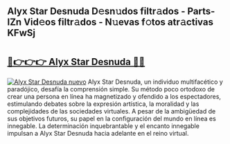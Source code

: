 ## Alyx Star Desnuda D𝚎sn𝚞dos filtr𝚊dos - Parts-IZn Vid𝚎os filtr𝚊dos - N𝚞evas f𝚘tos atr𝚊ctivas KFwSj

# <h2><a href="http://mb1he7.tromn.icu/?c=Alyx+Star+Desnuda">🔗👉👉👉 Alyx Star Desnuda 🔗🔗</a></h2>

[![Alyx Star Desnuda nuevo](https://i.imgur.com/pEAQMta.gif)](http://mb1he7.tromn.icu/?c=Alyx+Star+Desnuda)
Alyx Star Desnuda, un individuo multifacético y paradójico, desafía la comprensión simple. Su método poco ortodoxo de crear una persona en línea ha magnetizado y ofendido a los espectadores, estimulando debates sobre la expresión artística, la moralidad y las complejidades de las sociedades virtuales. A pesar de la ambigüedad de sus objetivos futuros, su papel en la configuración del mundo en línea es innegable. La determinación inquebrantable y el encanto innegable impulsan a Alyx Star Desnuda hacia adelante en el reino virtual.
